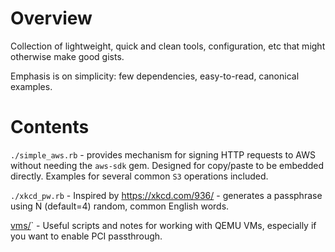 # Overview

Collection of lightweight, quick and clean tools, configuration, etc that
might otherwise make good gists.

Emphasis is on simplicity: few dependencies, easy-to-read, canonical
examples.

# Contents

`./simple_aws.rb` - provides mechanism for signing HTTP requests to
AWS without needing the `aws-sdk` gem. Designed for copy/paste to be
embedded directly. Examples for several common `S3` operations included.

`./xkcd_pw.rb` - Inspired by https://xkcd.com/936/ - generates a passphrase
using N (default=4) random, common English words.

[vms/](./vms/)` - Useful scripts and notes for working with QEMU VMs,
especially if you want to enable PCI passthrough.
